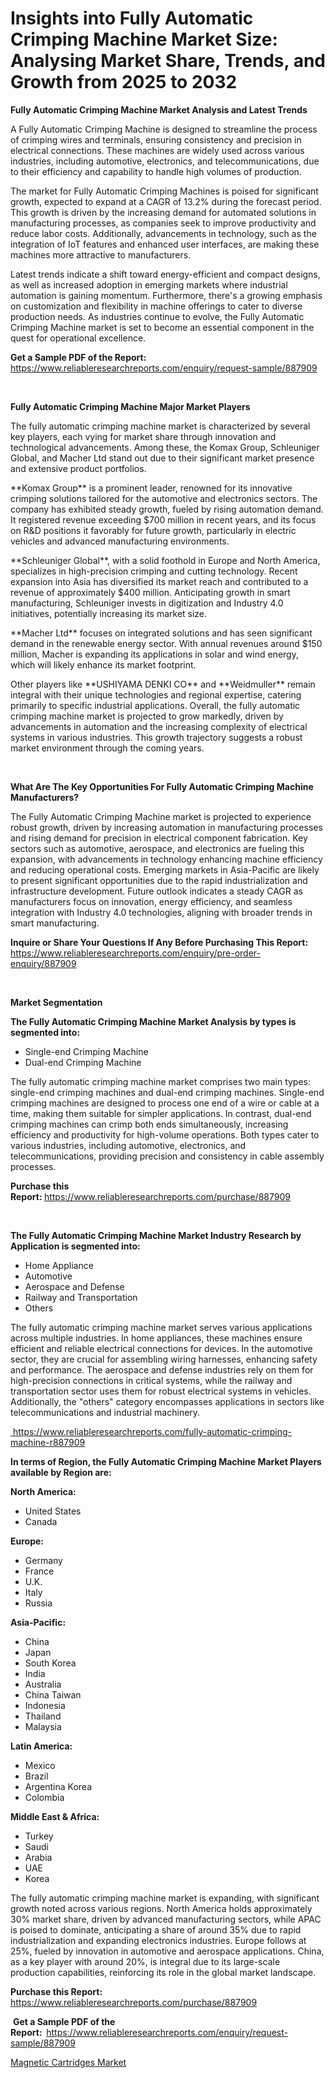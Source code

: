 <p><h1>Insights into Fully Automatic Crimping Machine Market Size: Analysing Market Share, Trends, and Growth from 2025 to 2032</h1></p><p><strong>Fully Automatic Crimping Machine Market Analysis and Latest Trends</strong></p>
<p><p>A Fully Automatic Crimping Machine is designed to streamline the process of crimping wires and terminals, ensuring consistency and precision in electrical connections. These machines are widely used across various industries, including automotive, electronics, and telecommunications, due to their efficiency and capability to handle high volumes of production.</p><p>The market for Fully Automatic Crimping Machines is poised for significant growth, expected to expand at a CAGR of 13.2% during the forecast period. This growth is driven by the increasing demand for automated solutions in manufacturing processes, as companies seek to improve productivity and reduce labor costs. Additionally, advancements in technology, such as the integration of IoT features and enhanced user interfaces, are making these machines more attractive to manufacturers.</p><p>Latest trends indicate a shift toward energy-efficient and compact designs, as well as increased adoption in emerging markets where industrial automation is gaining momentum. Furthermore, there's a growing emphasis on customization and flexibility in machine offerings to cater to diverse production needs. As industries continue to evolve, the Fully Automatic Crimping Machine market is set to become an essential component in the quest for operational excellence.</p></p>
<p><strong>Get a Sample PDF of the Report:&nbsp;</strong> <a href="https://www.reliableresearchreports.com/enquiry/request-sample/887909?utm_campaign=2211&utm_medium=2&utm_source=Github&utm_content=ia&utm_term=18022025&utm_id=fully-automatic-crimping-machine">https://www.reliableresearchreports.com/enquiry/request-sample/887909</a></p>
<p>&nbsp;</p>
<p><strong>Fully Automatic Crimping Machine Major Market Players</strong></p>
<p><p>The fully automatic crimping machine market is characterized by several key players, each vying for market share through innovation and technological advancements. Among these, the Komax Group, Schleuniger Global, and Macher Ltd stand out due to their significant market presence and extensive product portfolios.</p><p>**Komax Group** is a prominent leader, renowned for its innovative crimping solutions tailored for the automotive and electronics sectors. The company has exhibited steady growth, fueled by rising automation demand. It registered revenue exceeding $700 million in recent years, and its focus on R&D positions it favorably for future growth, particularly in electric vehicles and advanced manufacturing environments.</p><p>**Schleuniger Global**, with a solid foothold in Europe and North America, specializes in high-precision crimping and cutting technology. Recent expansion into Asia has diversified its market reach and contributed to a revenue of approximately $400 million. Anticipating growth in smart manufacturing, Schleuniger invests in digitization and Industry 4.0 initiatives, potentially increasing its market size.</p><p>**Macher Ltd** focuses on integrated solutions and has seen significant demand in the renewable energy sector. With annual revenues around $150 million, Macher is expanding its applications in solar and wind energy, which will likely enhance its market footprint.</p><p>Other players like **USHIYAMA DENKI CO** and **Weidmuller** remain integral with their unique technologies and regional expertise, catering primarily to specific industrial applications. Overall, the fully automatic crimping machine market is projected to grow markedly, driven by advancements in automation and the increasing complexity of electrical systems in various industries. This growth trajectory suggests a robust market environment through the coming years.</p></p>
<p>&nbsp;</p>
<p><strong>What Are The Key Opportunities For Fully Automatic Crimping Machine Manufacturers?</strong></p>
<p><p>The Fully Automatic Crimping Machine market is projected to experience robust growth, driven by increasing automation in manufacturing processes and rising demand for precision in electrical component fabrication. Key sectors such as automotive, aerospace, and electronics are fueling this expansion, with advancements in technology enhancing machine efficiency and reducing operational costs. Emerging markets in Asia-Pacific are likely to present significant opportunities due to the rapid industrialization and infrastructure development. Future outlook indicates a steady CAGR as manufacturers focus on innovation, energy efficiency, and seamless integration with Industry 4.0 technologies, aligning with broader trends in smart manufacturing.</p></p>
<p><strong>Inquire or Share Your Questions If Any Before Purchasing This Report:</strong> <a href="https://www.reliableresearchreports.com/enquiry/pre-order-enquiry/887909?utm_campaign=2211&utm_medium=2&utm_source=Github&utm_content=ia&utm_term=18022025&utm_id=fully-automatic-crimping-machine">https://www.reliableresearchreports.com/enquiry/pre-order-enquiry/887909</a></p>
<p>&nbsp;</p>
<p><strong>Market Segmentation</strong></p>
<p><strong>The Fully Automatic Crimping Machine Market Analysis by types is segmented into:</strong></p>
<p><ul><li>Single-end Crimping Machine</li><li>Dual-end Crimping Machine</li></ul></p>
<p><p>The fully automatic crimping machine market comprises two main types: single-end crimping machines and dual-end crimping machines. Single-end crimping machines are designed to process one end of a wire or cable at a time, making them suitable for simpler applications. In contrast, dual-end crimping machines can crimp both ends simultaneously, increasing efficiency and productivity for high-volume operations. Both types cater to various industries, including automotive, electronics, and telecommunications, providing precision and consistency in cable assembly processes.</p></p>
<p><strong>Purchase this Report:&nbsp;</strong><a href="https://www.reliableresearchreports.com/purchase/887909?utm_campaign=2211&utm_medium=2&utm_source=Github&utm_content=ia&utm_term=18022025&utm_id=fully-automatic-crimping-machine">https://www.reliableresearchreports.com/purchase/887909</a></p>
<p>&nbsp;</p>
<p><strong>The Fully Automatic Crimping Machine Market Industry Research by Application is segmented into:</strong></p>
<p><ul><li>Home Appliance</li><li>Automotive</li><li>Aerospace and Defense</li><li>Railway and Transportation</li><li>Others</li></ul></p>
<p><p>The fully automatic crimping machine market serves various applications across multiple industries. In home appliances, these machines ensure efficient and reliable electrical connections for devices. In the automotive sector, they are crucial for assembling wiring harnesses, enhancing safety and performance. The aerospace and defense industries rely on them for high-precision connections in critical systems, while the railway and transportation sector uses them for robust electrical systems in vehicles. Additionally, the "others" category encompasses applications in sectors like telecommunications and industrial machinery.</p></p>
<p><a href="https://www.reliableresearchreports.com/fully-automatic-crimping-machine-r887909?utm_campaign=2211&utm_medium=2&utm_source=Github&utm_content=ia&utm_term=18022025&utm_id=fully-automatic-crimping-machine">&nbsp;https://www.reliableresearchreports.com/fully-automatic-crimping-machine-r887909</a></p>
<p><strong>In terms of Region, the Fully Automatic Crimping Machine Market Players available by Region are:</strong></p>
<p>
    <p> <strong> North America: </strong>
        <ul>
            <li>United States</li>
            <li>Canada</li>
        </ul>
        </p> 
    <p> <strong> Europe: </strong>
        <ul>
            <li>Germany</li>
            <li>France</li>
            <li>U.K.</li>
            <li>Italy</li>
            <li>Russia</li>
        </ul>
        </p> 
    <p> <strong> Asia-Pacific: </strong>
        <ul>
            <li>China</li>
            <li>Japan</li>
            <li>South Korea</li>
            <li>India</li>
            <li>Australia</li>
            <li>China Taiwan</li>
            <li>Indonesia</li>
            <li>Thailand</li>
            <li>Malaysia</li>
        </ul>
        </p> 
    <p> <strong> Latin America: </strong>
        <ul>
            <li>Mexico</li>
            <li>Brazil</li>
            <li>Argentina Korea</li>
            <li>Colombia</li>
        </ul>
        </p> 
    <p> <strong> Middle East & Africa: </strong>
        <ul>
            <li>Turkey</li>
            <li>Saudi</li>
            <li>Arabia</li>
            <li>UAE</li>
            <li>Korea</li>
        </ul>
    </p>
    </p>
<p><p>The fully automatic crimping machine market is expanding, with significant growth noted across various regions. North America holds approximately 30% market share, driven by advanced manufacturing sectors, while APAC is poised to dominate, anticipating a share of around 35% due to rapid industrialization and expanding electronics industries. Europe follows at 25%, fueled by innovation in automotive and aerospace applications. China, as a key player with around 20%, is integral due to its large-scale production capabilities, reinforcing its role in the global market landscape.</p></p>
<p><strong>Purchase this Report: </strong><a href="https://www.reliableresearchreports.com/purchase/887909?utm_campaign=2211&utm_medium=2&utm_source=Github&utm_content=ia&utm_term=18022025&utm_id=fully-automatic-crimping-machine">https://www.reliableresearchreports.com/purchase/887909</a></p>
<p>&nbsp;<strong>Get a Sample PDF of the Report:&nbsp;&nbsp;</strong><a href="https://www.reliableresearchreports.com/enquiry/request-sample/887909?utm_campaign=2211&utm_medium=2&utm_source=Github&utm_content=ia&utm_term=18022025&utm_id=fully-automatic-crimping-machine">https://www.reliableresearchreports.com/enquiry/request-sample/887909</a></p>
<p><strong></strong></p>
<p><p><a href="https://github.com/hillsmyung726/Market-Research-Report-List-1/blob/main/magnetic-cartridges-market.md?utm_campaign=2211&utm_medium=2&utm_source=Github&utm_content=ia&utm_term=18022025&utm_id=fully-automatic-crimping-machine">Magnetic Cartridges Market</a></p></p>